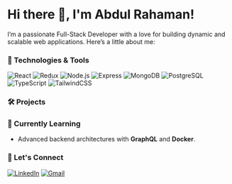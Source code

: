 # Hi there 👋, I'm Abdul Rahaman!

I’m a passionate Full-Stack Developer with a love for building dynamic and scalable web applications. Here’s a little about me:

### 🚀 Technologies & Tools

![React](https://img.shields.io/badge/React-61DAFB?logo=react&logoColor=white&style=for-the-badge)
![Redux](https://img.shields.io/badge/Redux-764ABC?logo=redux&logoColor=white&style=for-the-badge)
![Node.js](https://img.shields.io/badge/Node.js-339933?logo=node.js&logoColor=white&style=for-the-badge)
![Express](https://img.shields.io/badge/Express-000000?logo=express&logoColor=white&style=for-the-badge)
![MongoDB](https://img.shields.io/badge/MongoDB-47A248?logo=mongodb&logoColor=white&style=for-the-badge)
![PostgreSQL](https://img.shields.io/badge/PostgreSQL-336791?logo=postgresql&logoColor=white&style=for-the-badge)
![TypeScript](https://img.shields.io/badge/TypeScript-007ACC?logo=typescript&logoColor=white&style=for-the-badge)
![TailwindCSS](https://img.shields.io/badge/TailwindCSS-38B2AC?logo=tailwind-css&logoColor=white&style=for-the-badge)

### 🛠 Projects



### 🌱 Currently Learning

- Advanced backend architectures with **GraphQL** and **Docker**.

### 🔗 Let's Connect
[![LinkedIn](https://img.shields.io/badge/LinkedIn-0A66C2?logo=linkedin&logoColor=white&style=for-the-badge)](https://www.linkedin.com/in/abdulrcodes/)
[![Gmail](https://img.shields.io/badge/Gmail-D14836?logo=gmail&logoColor=white&style=for-the-badge)](mailto:abdulrcodes@gmail.com)

